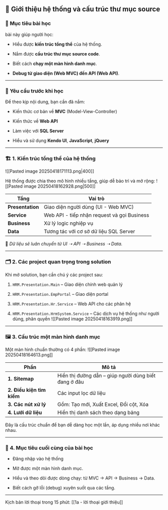 ## 🎥 **Giới thiệu hệ thống và cấu trúc thư mục source**

### 🎯 **Mục tiêu bài học**

bài này giúp người học:

- Hiểu được **kiến trúc tổng thể** của hệ thống.
    
- Nắm được **cấu trúc thư mục source code**.
    
- Biết cách **chạy một màn hình danh mục**.
    
- **Debug từ giao diện (Web MVC) đến API (Web API)**.
    

---

### 🧠 **Yêu cầu trước khi học**

Để theo kịp nội dung, bạn cần đã nắm:

- Kiến thức cơ bản về **MVC** (Model-View-Controller)
    
- Kiến thức về **Web API**
    
- Làm việc với **SQL Server**
    
- Hiểu và sử dụng **Kendo UI**, **JavaScript**, **jQuery**
    

---

### 🏗️ **1. Kiến trúc tổng thể của hệ thống**
![[Pasted image 20250418171113.png|400]]

Hệ thống được chia theo mô hình nhiều tầng, giúp dễ bảo trì và mở rộng:
![[Pasted image 20250418162928.png|500]]

|Tầng|Vai trò|
|---|---|
|**Presentation**|Giao diện người dùng (UI - Web MVC)|
|**Service**|Web API - tiếp nhận request và gọi Business|
|**Business**|Xử lý logic nghiệp vụ|
|**Data**|Tương tác với cơ sở dữ liệu SQL Server|

📌 _Dữ liệu sẽ luân chuyển từ UI ➝ API ➝ Business ➝ Data._

---

### 🗂️ **2. Các project quan trọng trong solution**

Khi mở solution, bạn cần chú ý các project sau:

1. `HRM.Presentation.Main` – Giao diện chính web quản lý
    
2. `HRM.Presentation.EmpPortal` – Giao diện portal
    
3. `HRM.Presentation.Hr.Service` – Web API cho các phân hệ 
    
4. `HRM.Presentation.HrmSystem.Service` – Các dịch vụ hệ thống như người dùng, phân quyền
![[Pasted image 20250418163919.png]]

---

### 🖼️ **3. Cấu trúc một màn hình danh mục**

Một màn hình chuẩn thường có 4 phần:
![[Pasted image 20250418164613.png]]

| Phần                      | Mô tả                                                |
| ------------------------- | ---------------------------------------------------- |
| **1. Sitemap**            | Hiển thị đường dẫn – giúp người dùng biết đang ở đâu |
| **2. Điều kiện tìm kiếm** | Các input lọc dữ liệu                                |
| **3. Các nút xử lý**      | Gồm: Tạo mới, Xuất Excel, Đổi cột, Xóa               |
| **4. Lưới dữ liệu**       | Hiển thị danh sách theo dạng bảng                    |

Đây là cấu trúc chuẩn để bạn dễ dàng học một lần, áp dụng nhiều nơi khác nhau.

---

### 🧪 **4. Mục tiêu cuối cùng của bài học**

- Đăng nhập vào hệ thống
	
- Mở được một màn hình danh mục.
    
- Hiểu và theo dõi được dòng chạy: từ MVC → API → Business → Data.
    
- Biết cách gỡ lỗi (debug) xuyên suốt qua các tầng.


---
Kịch bản lời thoại trong 15 phút: [[1a - lời thoại giới thiệu]]